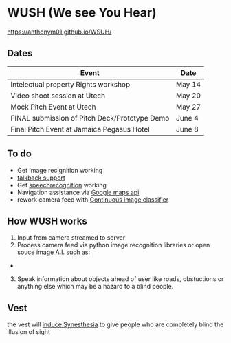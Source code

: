 # WUSH (We see You Hear)

https://anthonym01.github.io/WSUH/

## Dates

|Event|Date|
|---|---|
|Intelectual property Rights workshop|May 14|
|Video shoot session at Utech|May 20|
|Mock Pitch Event at Utech|May 27|
|FINAL submission of Pitch Deck/Prototype Demo|June 4|
|Final Pitch Event at Jamaica Pegasus Hotel|June 8|

## To do

- Get Image recignition working
- [talkback support](https://github.com/capacitor-community/text-to-speech)
- Get [speechrecognition](https://github.com/pbakondy/cordova-plugin-speechrecognition) working
- Navigation assistance via [Google maps api](https://developers.google.com/maps/gmp-get-started)
- rework camera feed with [Continuous image classifier](https://medium.com/@davifelipemsousa/continuous-image-classifier-in-cordova-d4442735ba79)

## How WUSH works

1. Input from camera streamed to server
2. Process camera feed via python image recognition libraries or open souce image A.I. such as:

  - 

3. Speak information about objects ahead of user like roads, obstuctions or anything else which may be a hazard to a blind people.

## Vest

the vest will [induce Synesthesia](https://royalsocietypublishing.org/doi/10.1098/rstb.2019.0030) to give people who are completely blind the illusion of sight
